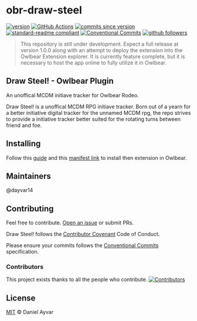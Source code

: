 # obr-draw-steel

[![version](https://img.shields.io/badge/version-0.1.0-red.svg)](https://github.com/dayvar14/obr-draw-steel/releases/tag/v0.1.0)
[![GitHub Actions](https://github.com/dayvar14/obr-draw-steel/workflows/render-app-deployment/badge.svg)](https://github.com/dayvar14/obr-draw-steel/actions)
[![commits since version](https://img.shields.io/github/commits-since/dayvar14/obr-draw-steel/v0.1.0.svg)](https://github.com/dayvar14/obr-draw-steel/compare/releases/v0.1.0...main)
[![standard-readme compliant](https://img.shields.io/badge/readme%20style-standard-brightgreen.svg?style=flat-square)](https://github.com/RichardLitt/standard-readme)
[![Conventional Commits](https://img.shields.io/badge/Conventional%20Commits-1.0.0-%23FE5196?logo=conventionalcommits&logoColor=white)](https://conventionalcommits.org)
[![github followers](https://img.shields.io/github/followers/dayvar14.svg?style=social&label=Follow&maxAge=2592000)](https://github.com/dayvar14?tab=followers)

> This repository is still under development. Expect a full release at version
> 1.0.0 along with an attempt to deploy the extension into the Owlbear Extension
> explorer. It is currently feature complete, but it is necessary to host the
> app online to fully utilize it in Owlbear.

## Draw Steel! - Owlbear Plugin

An unoffical MCDM initiave tracker for Owlbear Rodeo.

Draw Steel! is a unoffical MCDM RPG initiave tracker. Born out of a yearn for a
better initiative digital tracker for the unnamed MCDM rpg, the repo strives to
provide a initiative tracker better suited for the rotating turns between friend
and foe.

## Installing

Follow this [guide](https://docs.owlbear.rodeo/extensions/tutorial-hello-world/install-your-extension) and this [manifest link](https://obr-draw-steal.onrender.com/manifest.json) to install then extension in Owlbear.

## Maintainers

@dayvar14

## Contributing

Feel free to contribute.
[Open an issue](https://github.com/dayvar14/obr-draw-steel/issues/new) or submit
PRs.

Draw Steel! follows the
[Contributor Covenant](https://www.contributor-covenant.org/version/2/1/code_of_conduct/)
Code of Conduct.

Please ensure your commits follows the
[Conventional Commits](https://www.conventionalcommits.org/en/v1.0.0/)
specification.

### Contributors

This project exists thanks to all the people who contribute.
[![Contributors](https://contributors-img.web.app/image?repo=dayvar14/obr-draw-steel)](https://github.com/dayvar14/obr-draw-stee/graphs/contributors)

## License

[MIT](LICENSE) © Daniel Ayvar
